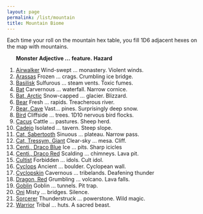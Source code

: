 ```yaml
---
layout: page
permalink: /list/mountain
title: Mountain Biome
---
```


Each time your roll on the mountain hex table, you fill 1D6 adjacent hexes on the map with mountains.
<br>

&nbsp; &nbsp; &nbsp; <span class="a">**Monster**</span> <span class="bb">**Adjective ...**</span> <span class="cc">**feature.**</span> **Hazard**

1. <span class="a">[Airwalker](/monsters/airwalker)</span> <span class="b">Wind-swept ...</span>  <span class="c">monastery.</span> <span class="d">Violent winds.</span>
1. <span class="a">[Arassas](/monsters/arassas)</span> <span class="b">Frozen ...</span>  <span class="c">crags.</span> <span class="d">Crumbling ice bridge.</span>
1. <span class="a">[Basilisk](/monsters/basilisk)</span> <span class="b">Sulfurous ...</span>  <span class="c">steam vents.</span> <span class="d">Toxic fumes.</span>
1. <span class="a">[Bat](/monsters/bat)</span> <span class="b">Carvernous ...</span>  <span class="c">waterfall.</span> <span class="d">Narrow cornice.</span>
1. <span class="a">[Bat, Arctic](/monsters/bat-arctic)</span> <span class="b">Snow-capped ...</span>  <span class="c">glacier.</span> <span class="d">Blizzard.</span>
1. <span class="a">[Bear](/monsters/bear)</span> <span class="b">Fresh ...</span>  <span class="c">rapids.</span> <span class="d">Treacherous river.</span>
1. <span class="a">[Bear, Cave](/monsters/bear-cave)</span> <span class="b">Vast...</span>  <span class="c">pines.</span> <span class="d">Surprisingly deep snow.</span>
1. <span class="a">[Bird](/monsters/bird)</span> <span class="b">Cliffside ...</span>  <span class="c">trees.</span> <span class="d">1D10 nervous bird flocks.</span>
1. <span class="a">[Cacus](/monsters/cacus)</span> <span class="b">Cattle ...</span>  <span class="c">pastures.</span> <span class="d">Sheep herd.</span>
1. <span class="a">[Cadejo](/monsters/cadejo)</span> <span class="b">Isolated ...</span>  <span class="c">tavern.</span> <span class="d">Steep slope.</span>
1. <span class="a">[Cat, Sabertooth](/monsters/cat-sabertooth)</span> <span class="b">Sinuous ...</span>  <span class="c">plateau.</span> <span class="d">Narrow pass.</span>
1. <span class="a">[Cat, Tressym, Giant](/monsters/cat-tressym-giant)</span> <span class="b">Clear-sky ...</span>  <span class="c">mesa.</span> <span class="d">Cliff.</span>
1. <span class="a">[Centi., Draco Blue](/monsters/centipede-dracopede-blue)</span> <span class="b">Ice ...</span>  <span class="c">pits.</span> <span class="d">Sharp icicles</span>
1. <span class="a">[Centi., Draco Red](/monsters/centipede-dracopede-red)</span> <span class="b">Scalding ...</span>  <span class="c">chimneys.</span> <span class="d">Lava pit.</span>
1. <span class="a">[Cultist](/monsters/cultist)</span> <span class="b">Forbidden ...</span>  <span class="c">idols.</span> <span class="d">Cult idol.</span>
1. <span class="a">[Cyclops](/monsters/cyclops)</span> <span class="b">Ancient ...</span>  <span class="c">boulder.</span> <span class="d">Cyclopean wall.</span>
1. <span class="a">[Cyclopskin](/monsters/cyclopskin)</span> <span class="b">Cavernous ...</span>  <span class="c">tribelands.</span> <span class="d">Deafening thunder</span>
1. <span class="a">[Dragon, Red](/monsters/dragon-red)</span> <span class="b">Grumbling ...</span>  <span class="c">volcano.</span> <span class="d">Lava falls.</span>
1. <span class="a">[Goblin](/monsters/goblin)</span> <span class="b">Goblin ...</span>  <span class="c">tunnels.</span> <span class="d">Pit trap.</span>
1. <span class="a">[Oni](/monsters/oni)</span> <span class="b">Misty ...</span>  <span class="c">bridges.</span> <span class="d">Silence.</span>
1. <span class="a">[Sorcerer](/monsters/sorcerer)</span> <span class="b">Thunderstruck ...</span>  <span class="c">powerstone.</span> <span class="d">Wild magic.</span>
1. <span class="a">[Warrior](/monsters/warrior)</span> <span class="b">Tribal ...</span>  <span class="c">huts.</span> <span class="d">A sacred beast.</span>
